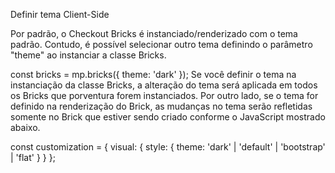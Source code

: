 Definir tema
Client-Side

Por padrão, o Checkout Bricks é instanciado/renderizado com o tema padrão. Contudo, é possível selecionar outro tema definindo o parâmetro "theme" ao instanciar a classe Bricks.

const bricks = mp.bricks({ theme: 'dark' });
Se você definir o tema na instanciação da classe Bricks, a alteração do tema será aplicada em todos os Bricks que porventura forem instanciados. Por outro lado, se o tema for definido na renderização do Brick, as mudanças no tema serão refletidas somente no Brick que estiver sendo criado conforme o JavaScript mostrado abaixo.

const customization = {
 visual: {
   style: {
     theme: 'dark' | 'default' | 'bootstrap' | 'flat'
   }
 }
};